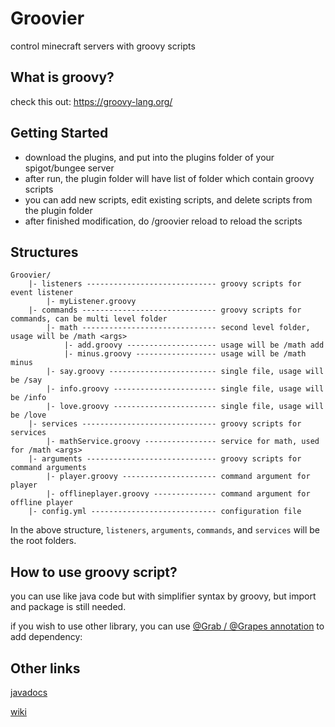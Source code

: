 # Groovier
control minecraft servers with groovy scripts

## What is groovy?

check this out: https://groovy-lang.org/

## Getting Started

- download the plugins, and put into the plugins folder of your spigot/bungee server
- after run, the plugin folder will have list of folder which contain groovy scripts
- you can add new scripts, edit existing scripts, and delete scripts from the plugin folder
- after finished modification, do /groovier reload to reload the scripts

## Structures

```
Groovier/
    |- listeners ----------------------------- groovy scripts for event listener
        |- myListener.groovy 
    |- commands ------------------------------ groovy scripts for commands, can be multi level folder
        |- math ------------------------------ second level folder, usage will be /math <args>
            |- add.groovy -------------------- usage will be /math add
            |- minus.groovy ------------------ usage will be /math minus
        |- say.groovy ------------------------ single file, usage will be /say 
        |- info.groovy ----------------------- single file, usage will be /info
        |- love.groovy ----------------------- single file, usage will be /love
    |- services ------------------------------ groovy scripts for services
        |- mathService.groovy ---------------- service for math, used for /math <args>
    |- arguments ----------------------------- groovy scripts for command arguments
        |- player.groovy --------------------- command argument for player
        |- offlineplayer.groovy -------------- command argument for offline player
    |- config.yml ---------------------------- configuration file
```

In the above structure, `listeners`, `arguments`, `commands`, and `services` will be the root folders.

## How to use groovy script?

you can use like java code but with simplifier syntax by groovy, but import and package is still needed.

if you wish to use other library, you can use [@Grab / @Grapes annotation](http://docs.groovy-lang.org/latest/html/documentation/grape.html) 
to add dependency: 


## Other links

[javadocs](https://groovier-minecraft.github.io/Groovier/)

[wiki](https://github.com/groovier-minecraft/Groovier/wiki)




